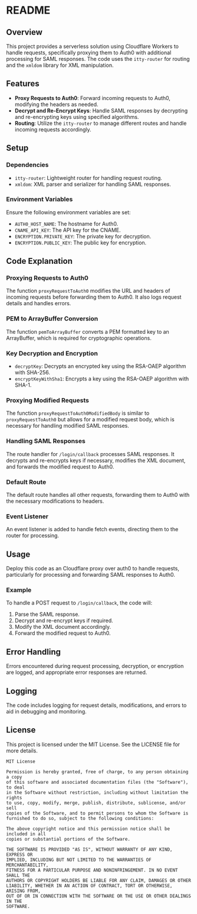 # README

## Overview

This project provides a serverless solution using Cloudflare Workers to handle requests, specifically proxying them to Auth0 with additional processing for SAML responses. The code uses the `itty-router` for routing and the `xmldom` library for XML manipulation.

## Features

- **Proxy Requests to Auth0**: Forward incoming requests to Auth0, modifying the headers as needed.
- **Decrypt and Re-Encrypt Keys**: Handle SAML responses by decrypting and re-encrypting keys using specified algorithms.
- **Routing**: Utilize the `itty-router` to manage different routes and handle incoming requests accordingly.

## Setup

### Dependencies

- `itty-router`: Lightweight router for handling request routing.
- `xmldom`: XML parser and serializer for handling SAML responses.

### Environment Variables

Ensure the following environment variables are set:

- `AUTH0_HOST_NAME`: The hostname for Auth0.
- `CNAME_API_KEY`: The API key for the CNAME.
- `ENCRYPTION.PRIVATE_KEY`: The private key for decryption.
- `ENCRYPTION.PUBLIC_KEY`: The public key for encryption.

## Code Explanation

### Proxying Requests to Auth0

The function `proxyRequestToAuth0` modifies the URL and headers of incoming requests before forwarding them to Auth0. It also logs request details and handles errors.

### PEM to ArrayBuffer Conversion

The function `pemToArrayBuffer` converts a PEM formatted key to an ArrayBuffer, which is required for cryptographic operations.

### Key Decryption and Encryption

- `decryptKey`: Decrypts an encrypted key using the RSA-OAEP algorithm with SHA-256.
- `encryptKeyWithSha1`: Encrypts a key using the RSA-OAEP algorithm with SHA-1.

### Proxying Modified Requests

The function `proxyRequestToAuth0ModifiedBody` is similar to `proxyRequestToAuth0` but allows for a modified request body, which is necessary for handling modified SAML responses.

### Handling SAML Responses

The route handler for `/login/callback` processes SAML responses. It decrypts and re-encrypts keys if necessary, modifies the XML document, and forwards the modified request to Auth0.

### Default Route

The default route handles all other requests, forwarding them to Auth0 with the necessary modifications to headers.

### Event Listener

An event listener is added to handle fetch events, directing them to the router for processing.

## Usage

Deploy this code as an Cloudflare proxy over auth0 to handle requests, particularly for processing and forwarding SAML responses to Auth0.

### Example

To handle a POST request to `/login/callback`, the code will:
1. Parse the SAML response.
2. Decrypt and re-encrypt keys if required.
3. Modify the XML document accordingly.
4. Forward the modified request to Auth0.

## Error Handling

Errors encountered during request processing, decryption, or encryption are logged, and appropriate error responses are returned.

## Logging

The code includes logging for request details, modifications, and errors to aid in debugging and monitoring.

## License

This project is licensed under the MIT License. See the LICENSE file for more details.

```text
MIT License

Permission is hereby granted, free of charge, to any person obtaining a copy
of this software and associated documentation files (the "Software"), to deal
in the Software without restriction, including without limitation the rights
to use, copy, modify, merge, publish, distribute, sublicense, and/or sell
copies of the Software, and to permit persons to whom the Software is
furnished to do so, subject to the following conditions:

The above copyright notice and this permission notice shall be included in all
copies or substantial portions of the Software.

THE SOFTWARE IS PROVIDED "AS IS", WITHOUT WARRANTY OF ANY KIND, EXPRESS OR
IMPLIED, INCLUDING BUT NOT LIMITED TO THE WARRANTIES OF MERCHANTABILITY,
FITNESS FOR A PARTICULAR PURPOSE AND NONINFRINGEMENT. IN NO EVENT SHALL THE
AUTHORS OR COPYRIGHT HOLDERS BE LIABLE FOR ANY CLAIM, DAMAGES OR OTHER
LIABILITY, WHETHER IN AN ACTION OF CONTRACT, TORT OR OTHERWISE, ARISING FROM,
OUT OF OR IN CONNECTION WITH THE SOFTWARE OR THE USE OR OTHER DEALINGS IN THE
SOFTWARE.
```